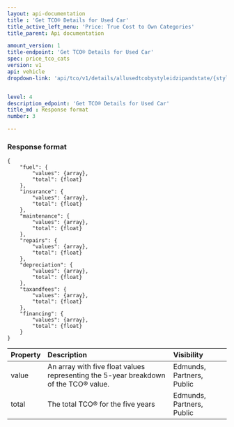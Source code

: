 ```yaml
---
layout: api-documentation
title : 'Get TCO® Details for Used Car'
title_active_left_menu: 'Price: True Cost to Own Categories'
title_parent: Api documentation

amount_version: 1
title-endpoint: 'Get TCO® Details for Used Car'
spec: price_tco_cats
version: v1
api: vehicle
dropdown-link: 'api/tco/v1/details/allusedtcobystyleidzipandstate/{style ID}/{zipcode}/{US State}'


level: 4
description_edpoint: 'Get TCO® Details for Used Car'
title_md : Response format
number: 3

---
```


### Response format

	{
	    "fuel": {
	        "values": {array},
	        "total": {float}
	    },
	    "insurance": {
	        "values": {array},
	        "total": {float}
	    },
	    "maintenance": {
	        "values": {array},
	        "total": {float}
	    },
	    "repairs": {
	        "values": {array},
	        "total": {float}
	    },
	    "depreciation": {
	        "values": {array},
	        "total": {float}
	    },
	    "taxandfees": {
	        "values": {array},
	        "total": {float}
	    },
	    "financing": {
	        "values": {array},
	        "total": {float}
	    }
	}
	
| Property      | Description                                              	| Visibility                |
|:--------------|:----------------------------------------------------------|:------------------------- |
| value         | An array with five float values representing the 5-year breakdown of the TCO® value. | Edmunds, Partners, Public |
| total         | The total TCO® for the five years                         | Edmunds, Partners, Public | 

